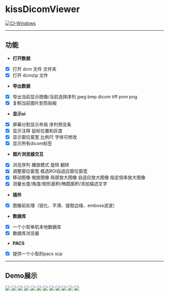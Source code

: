 # kissDicomViewer

[![CI-Windows](https://github.com/BeyondXinXin/KISS_Dicom_Viewer/actions/workflows/CI-Windows.yml/badge.svg)](https://github.com/BeyondXinXin/KISS_Dicom_Viewer/actions/workflows/CI-Windows.yml)

---

## 功能

* **打开数据**  
* [x] 打开 dcm 文件 文件夹  
* [x] 打开 dcmzip 文件
* **导出数据**  
* [x] 导出当前显示图像/当前选择序列 jpeg bmp dicom tiff pnm png   
* [x] 复制当前图片到剪贴板  
* **显示ui**
* [x] 屏幕分割显示布局  序列预览条
* [x] 显示注释 鼠标位置和灰度
* [x] 显示窗位窗宽 比例尺 字体可修改
* [x] 显示所有dicom标签
* **图片浏览器交互**
* [x] 浏览序列 播放模式 旋转 翻转
* [x] 调整窗位窗宽 框选ROI自适应窗位窗宽
* [x] 移动图像 缩放图像 局部放大图像 自适应放大图像 指定倍率放大图像 
* [x] 测量长度/角度/矩形面积/椭圆面积/添加描述文字
* **插件** 
* [x] 图像前处理（锐化、平滑、提取边缘、emboss滤波）
* **数据库**
* [x] 一个小型单机本地数据库
* [x] 数据库浏览器
* **PACS** 
* [x] 提供一个小型的pacs scp





---

## Demo展示
![](https://raw.githubusercontent.com/BeyondXinXin/BeyondXinXIn/main/PixX/1.5rf17p9kj0o0.gif#pic_center)
![](https://img-blog.csdnimg.cn/20210207220052527.gif#pic_center)
![](https://img-blog.csdnimg.cn/20210207215731176.gif#pic_center)
![](https://img-blog.csdnimg.cn/20210207215730987.gif#pic_center)
![](https://img-blog.csdnimg.cn/20210207215730938.gif#pic_center)
![](https://img-blog.csdnimg.cn/20210207215730626.gif#pic_center)
![](https://img-blog.csdnimg.cn/20210207215730494.gif#pic_center)
![](https://img-blog.csdnimg.cn/2021020721574924.png?x-oss-process=image/watermark,type_ZmFuZ3poZW5naGVpdGk,shadow_10,text_aHR0cHM6Ly9ibG9nLmNzZG4ubmV0L2ExNTAwNTc4NDMyMA==,size_16,color_FFFFFF,t_70#pic_center)
![](https://img-blog.csdnimg.cn/20210207215756662.png?x-oss-process=image/watermark,type_ZmFuZ3poZW5naGVpdGk,shadow_10,text_aHR0cHM6Ly9ibG9nLmNzZG4ubmV0L2ExNTAwNTc4NDMyMA==,size_16,color_FFFFFF,t_70#pic_center)
![](https://img-blog.csdnimg.cn/2021020721580197.png?x-oss-process=image/watermark,type_ZmFuZ3poZW5naGVpdGk,shadow_10,text_aHR0cHM6Ly9ibG9nLmNzZG4ubmV0L2ExNTAwNTc4NDMyMA==,size_16,color_FFFFFF,t_70#pic_center)
![](https://img-blog.csdnimg.cn/20210207215815761.png?x-oss-process=image/watermark,type_ZmFuZ3poZW5naGVpdGk,shadow_10,text_aHR0cHM6Ly9ibG9nLmNzZG4ubmV0L2ExNTAwNTc4NDMyMA==,size_16,color_FFFFFF,t_70#pic_center)
![](https://img-blog.csdnimg.cn/20210207215819503.png?x-oss-process=image/watermark,type_ZmFuZ3poZW5naGVpdGk,shadow_10,text_aHR0cHM6Ly9ibG9nLmNzZG4ubmV0L2ExNTAwNTc4NDMyMA==,size_16,color_FFFFFF,t_70#pic_center)

